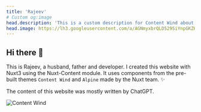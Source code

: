 ```yaml
---
title: 'Rajeev'
# Custom og:image
head.description: 'This is a custom description for Content Wind about page.'
head.image: https://lh3.googleusercontent.com/a/AGNmyxbrQLD529SiYnpGKZHhh73ShSfrthISDhJjz-000z4=s96-c
---
```


## Hi there 👋

This is Rajeev, a husband, father and developer.
I created this website with Nuxt3 using the Nuxt-Content module. It uses components from the pre-built themes `Content Wind` and `Alpine` made by the Nuxt team. :sparkles:

The content of this website was mostly written by ChatGPT.

![Content Wind](https://fastly.picsum.photos/id/866/536/354.jpg?hmac=tGofDTV7tl2rprappPzKFiZ9vDh5MKj39oa2D--gqhA)
